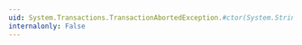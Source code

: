 ```yaml
---
uid: System.Transactions.TransactionAbortedException.#ctor(System.String)
internalonly: False
---
```

